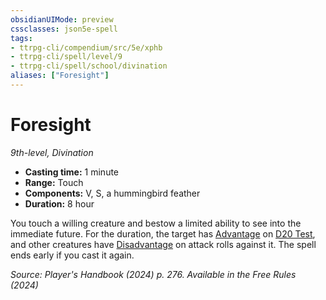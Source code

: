 ```yaml
---
obsidianUIMode: preview
cssclasses: json5e-spell
tags:
- ttrpg-cli/compendium/src/5e/xphb
- ttrpg-cli/spell/level/9
- ttrpg-cli/spell/school/divination
aliases: ["Foresight"]
---
```

# Foresight
*9th-level, Divination*  

- **Casting time:** 1 minute
- **Range:** Touch
- **Components:** V, S, a hummingbird feather
- **Duration:** 8 hour

You touch a willing creature and bestow a limited ability to see into the immediate future. For the duration, the target has [Advantage](advantage-xphb.md) on [D20 Test](d20-test-xphb.md), and other creatures have [Disadvantage](disadvantage-xphb.md) on attack rolls against it. The spell ends early if you cast it again.

*Source: Player's Handbook (2024) p. 276. Available in the Free Rules (2024)*